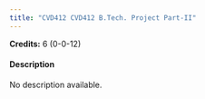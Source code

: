 ```yaml
---
title: "CVD412 CVD412 B.Tech. Project Part-II"
---
```

**Credits:** 6 (0-0-12)

#### Description
No description available.